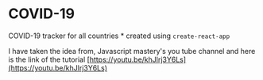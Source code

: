 # COVID-19
COVID-19 tracker for all countries
\* created using `create-react-app`

I have taken the idea from, Javascript mastery's you tube channel and here is the link of the tutorial
[https://youtu.be/khJlrj3Y6Ls](https://youtu.be/khJlrj3Y6Ls)

